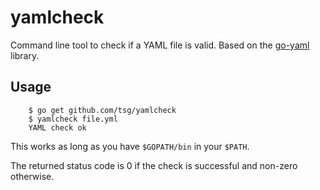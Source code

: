 # yamlcheck

Command line tool to check if a YAML file is valid. Based on the
[go-yaml](https://github.com/go-yaml/yaml) library.


## Usage

        $ go get github.com/tsg/yamlcheck
        $ yamlcheck file.yml
        YAML check ok

This works as long as you have `$GOPATH/bin` in your `$PATH`.

The returned status code is 0 if the check is successful and non-zero
otherwise.
